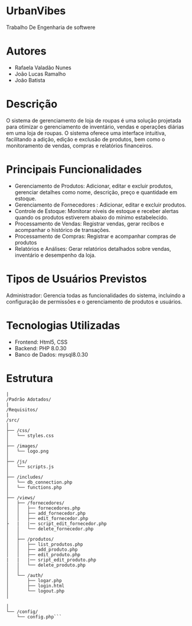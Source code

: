 # UrbanVibes
Trabalho De Engenharia de softwere

# Autores
* Rafaela Valadão Nunes
* João Lucas Ramalho
* João Batista

# Descrição
O sistema de gerenciamento de loja de roupas é uma solução  projetada para otimizar o gerenciamento de inventário, vendas e operações diárias em uma loja de roupas. O sistema oferece uma interface intuitiva, facilitando a adição, edição e exclusão de produtos, bem como o monitoramento de vendas, compras e relatórios financeiros.

# Principais Funcionalidades
* Gerenciamento de Produtos: Adicionar, editar e excluir produtos, gerenciar detalhes como nome, descrição, preço e quantidade em estoque.
* Gerenciamento de Fornecedores : Adicionar, editar e excluir produtos.
* Controle de Estoque: Monitorar níveis de estoque e receber alertas quando os produtos estiverem abaixo do mínimo estabelecido.
* Processamento de Vendas: Registrar vendas, gerar recibos e acompanhar o histórico de transações.
* Processamento de Compras: Registrar e acompanhar compras de produtos
* Relatórios e Análises: Gerar relatórios detalhados sobre vendas, inventário e desempenho da loja.

# Tipos de Usuários Previstos
Administrador: Gerencia todas as funcionalidades do sistema, incluindo a configuração de permissões e o gerenciamento de produtos e usuários.

     
# Tecnologias Utilizadas 
* Frontend: Html5, CSS 
* Backend: PHP  8.0.30
* Banco de Dados:  mysql8.0.30

# Estrutura

```/Diagramas/
|
/Padrão Adotados/
|
/Requisitos/
|
/src/
│
├── /css/
│   └── styles.css
│
├── /images/
│   └── logo.png
│
├── /js/
│   └── scripts.js
│
├── /includes/
│   └── db_connection.php
│   └── functions.php
│
├── /views/
│   ├── /fornecedores/
│   │   ├── fornecedores.php
│   │   ├── add_fornecedor.php
│   │   ├── edit_fornecedor.php
├   |   |── script_edit_fornecedor.php
│   │   └── delete_fornecedor.php
│   │
│   ├── /produtos/
│   │   ├── list_produtos.php
│   │   ├── add_produto.php
│   │   ├── edit_produto.php
|   |   |── sript_edit_produto.php
│   │   └── delete_produto.php
│   │
│   └── /auth/
│       ├── logar.php
│       ├── login.html
│       └── logout.php
│

│
└── /config/
    └── config.php```
